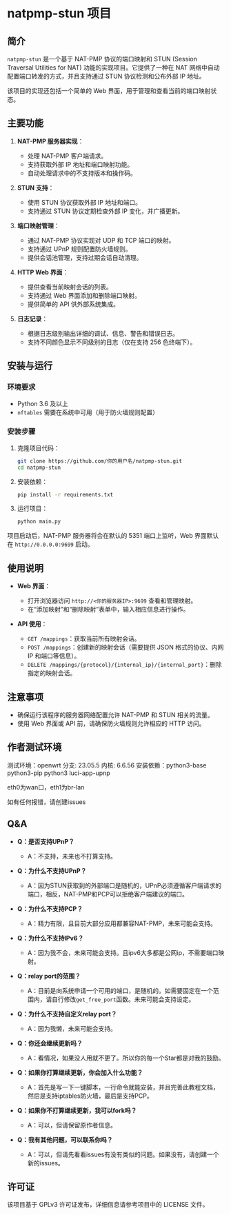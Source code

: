 # natpmp-stun 项目

## 简介

`natpmp-stun` 是一个基于 NAT-PMP 协议的端口映射和 STUN (Session Traversal Utilities for NAT) 功能的实现项目。它提供了一种在 NAT 网络中自动配置端口转发的方式，并且支持通过 STUN 协议检测和公布外部 IP 地址。

该项目的实现还包括一个简单的 Web 界面，用于管理和查看当前的端口映射状态。

## 主要功能

1. **NAT-PMP 服务器实现**：
   - 处理 NAT-PMP 客户端请求。
   - 支持获取外部 IP 地址和端口映射功能。
   - 自动处理请求中的不支持版本和操作码。

2. **STUN 支持**：
   - 使用 STUN 协议获取外部 IP 地址和端口。
   - 支持通过 STUN 协议定期检查外部 IP 变化，并广播更新。

3. **端口映射管理**：
   - 通过 NAT-PMP 协议实现对 UDP 和 TCP 端口的映射。
   - 支持通过 UPnP 规则配置防火墙规则。
   - 提供会话池管理，支持过期会话自动清理。

4. **HTTP Web 界面**：
   - 提供查看当前映射会话的列表。
   - 支持通过 Web 界面添加和删除端口映射。
   - 提供简单的 API 供外部系统集成。

5. **日志记录**：
   - 根据日志级别输出详细的调试、信息、警告和错误日志。
   - 支持不同颜色显示不同级别的日志（仅在支持 256 色终端下）。

## 安装与运行

### 环境要求

- Python 3.6 及以上
- `nftables` 需要在系统中可用（用于防火墙规则配置）

### 安装步骤

1. 克隆项目代码：
   ```bash
   git clone https://github.com/你的用户名/natpmp-stun.git
   cd natpmp-stun
   ```

2. 安装依赖：
   ```bash
   pip install -r requirements.txt
   ```

3. 运行项目：
   ```bash
   python main.py
   ```

项目启动后，NAT-PMP 服务器将会在默认的 5351 端口上监听，Web 界面默认在 `http://0.0.0.0:9699` 启动。

## 使用说明

- **Web 界面**：
  - 打开浏览器访问 `http://<你的服务器IP>:9699` 查看和管理映射。
  - 在“添加映射”和“删除映射”表单中，输入相应信息进行操作。

- **API 使用**：
  - `GET /mappings`：获取当前所有映射会话。
  - `POST /mappings`：创建新的映射会话（需要提供 JSON 格式的协议、内网 IP 和端口等信息）。
  - `DELETE /mappings/{protocol}/{internal_ip}/{internal_port}`：删除指定的映射会话。

## 注意事项

- 确保运行该程序的服务器网络配置允许 NAT-PMP 和 STUN 相关的流量。
- 使用 Web 界面或 API 前，请确保防火墙规则允许相应的 HTTP 访问。

## 作者测试环境

测试环境：openwrt
分支: 23.05.5
内核: 6.6.56
安装依赖：python3-base python3-pip python3 luci-app-upnp

eth0为wan口，eth1为br-lan

如有任何报错，请创建issues

## Q&A
- **Q：是否支持UPnP？**
  - A：不支持，未来也不打算支持。

- **Q：为什么不支持UPnP？**
  - A：因为STUN获取到的外部端口是随机的，UPnP必须遵循客户端请求的端口，相反，NAT-PMP和PCP可以拒绝客户端建议的端口。

- **Q：为什么不支持PCP？**
  - A：精力有限，且目前大部分应用都兼容NAT-PMP，未来可能会支持。

- **Q：为什么不支持IPv6？**
  - A：因为我不会，未来可能会支持。且ipv6大多都是公网ip，不需要端口映射。

- **Q：relay port的范围？**
  - A：目前是向系统申请一个可用的端口，是随机的。如需要固定在一个范围内，请自行修改`get_free_port`函数。未来可能会支持设定。

- **Q：为什么不支持自定义relay port？**
  - A：因为我懒，未来可能会支持。

- **Q：你还会继续更新吗？**
  - A：看情况，如果没人用就不更了。所以你的每一个Star都是对我的鼓励。

- **Q：如果你打算继续更新，你会加入什么功能？**
  - A：首先是写一下一键脚本，一行命令就能安装，并且完善此教程文档，然后是支持iptables防火墙，最后是支持PCP。

- **Q：如果你不打算继续更新，我可以fork吗？**
  - A：可以，但请保留原作者信息。

- **Q：我有其他问题，可以联系你吗？**
  - A：可以，但请先看看issues有没有类似的问题。如果没有，请创建一个新的issues。

## 许可证

该项目基于 GPLv3 许可证发布，详细信息请参考项目中的 LICENSE 文件。